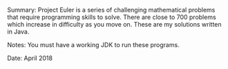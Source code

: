 Summary: Project Euler is a series of challenging mathematical problems that require programming skills to solve. There are close to 700 problems which increase in difficulty as you move on. These are my solutions written in Java.

Notes: You must have a working JDK to run these programs.

Date: April 2018
